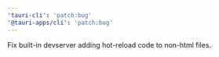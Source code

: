 ```yaml
---
'tauri-cli': 'patch:bug'
'@tauri-apps/cli': 'patch:bug'
---
```


Fix built-in devserver adding hot-reload code to non-html files.
